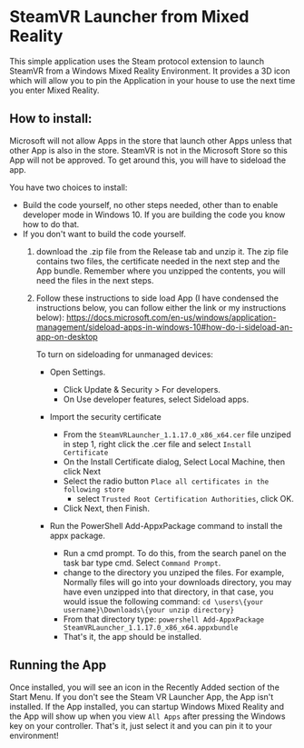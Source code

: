 # SteamVR Launcher from Mixed Reality

This simple application uses the Steam protocol extension to launch SteamVR from a Windows Mixed Reality Environment. It provides a 3D icon which will allow you to pin the Application in your house to use the next time you enter Mixed Reality.

## How to install:

Microsoft will not allow Apps in the store that launch other Apps unless that other App is also in the store. SteamVR is not in the Microsoft Store so this App will not be approved. To get around this, you will have to sideload the app.

You have two choices to install:
- Build the code yourself, no other steps needed, other than to enable developer mode in Windows 10. If you are building the code
you know how to do that.
- If you don't want to build the code yourself.
    1. download the .zip file from the Release tab and unzip it. The zip file contains two files, the certificate needed in the next step and the App bundle. Remember where you unzipped the contents, you will need the files in the next steps.
    1. Follow these instructions to side load App (I have condensed the instructions below, you can follow either the link or my instructions below):  https://docs.microsoft.com/en-us/windows/application-management/sideload-apps-in-windows-10#how-do-i-sideload-an-app-on-desktop

        To turn on sideloading for unmanaged devices:

        - Open Settings.
            - Click Update & Security > For developers.
            - On Use developer features, select Sideload apps.

        - Import the security certificate
            - From the `SteamVRLauncher_1.1.17.0_x86_x64.cer` file unziped in step 1, right click the .cer file and select `Install Certificate`
            - On the Install Certificate dialog, Select Local Machine, then click Next
            - Select the radio button `Place all certificates in the following store`
                - select `Trusted Root Certification Authorities`, click OK.
            - Click Next, then Finish.

        - Run the PowerShell Add-AppxPackage command to install the appx package.  
            - Run a cmd prompt. To do this, from the search panel on the task bar type cmd. Select `Command Prompt`.
            - change to the directory you unziped the files. For example, Normally files will go into your downloads directory, you may have even unzipped into that directory, in that case, you would issue the following command:
                `cd \users\{your username}\Downloads\{your unzip directory}`
            - From that directory type: `powershell Add-AppxPackage SteamVRLauncher_1.1.17.0_x86_x64.appxbundle`
            - That's it, the app should be installed.


## Running the App
Once installed, you will see an icon in the Recently Added section of the 
Start Menu. If you don't see the Steam VR Launcher App, the App isn't installed. If the App installed, you can startup Windows Mixed Reality and the App will show up when you view `All Apps` after pressing the Windows key on your controller. That's it, just select it and you can pin it to your environment!
